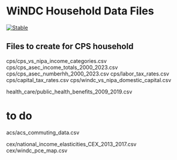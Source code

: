 # WiNDC Household Data Files

[![Stable](https://img.shields.io/badge/docs-stable-blue.svg)](https://uw-windc.github.io/windc_household_data/dev/)



## Files to create for CPS household

cps/cps_vs_nipa_income_categories.csv
cps/cps_asec_income_totals_2000_2023.csv
cps/cps_asec_numberhh_2000_2023.csv
cps/labor_tax_rates.csv
cps/capital_tax_rates.csv
cps/windc_vs_nipa_domestic_capital.csv

health_care/public_health_benefits_2009_2019.csv


# to do
acs/acs_commuting_data.csv

cex/national_income_elasticities_CEX_2013_2017.csv
cex/windc_pce_map.csv